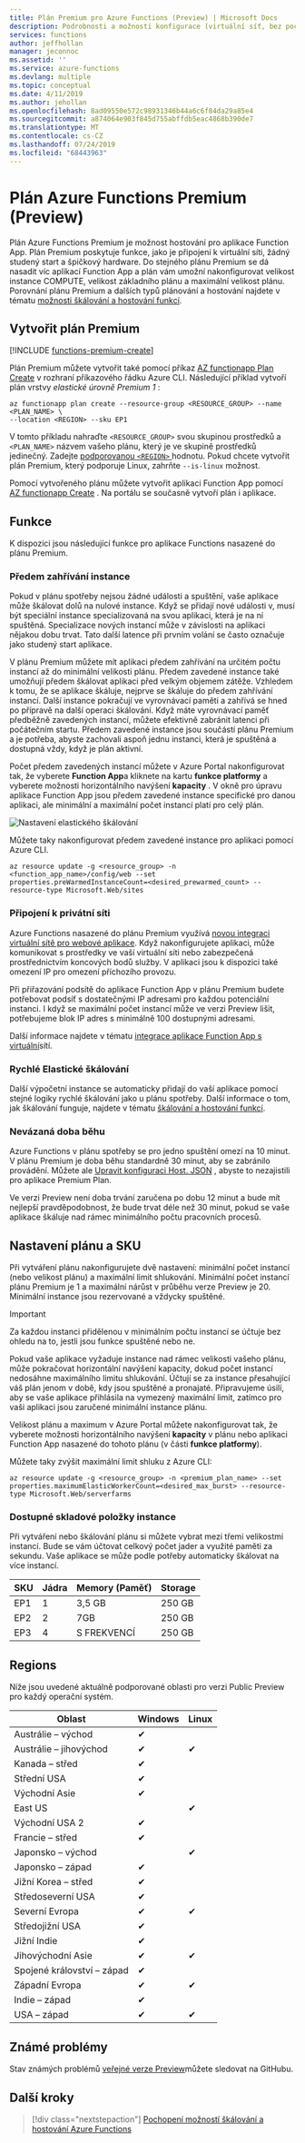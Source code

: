 ```yaml
---
title: Plán Premium pro Azure Functions (Preview) | Microsoft Docs
description: Podrobnosti a možnosti konfigurace (virtuální síť, bez počátečního startu, neomezené trvání spuštění) pro plán Azure Functions Premium.
services: functions
author: jeffhollan
manager: jeconnoc
ms.assetid: ''
ms.service: azure-functions
ms.devlang: multiple
ms.topic: conceptual
ms.date: 4/11/2019
ms.author: jehollan
ms.openlocfilehash: 8ad09550e572c98931346b44a6c6f84da29a85e4
ms.sourcegitcommit: a874064e903f845d755abffdb5eac4868b390de7
ms.translationtype: MT
ms.contentlocale: cs-CZ
ms.lasthandoff: 07/24/2019
ms.locfileid: "68443963"
---
```

# <a name="azure-functions-premium-plan-preview"></a>Plán Azure Functions Premium (Preview)

Plán Azure Functions Premium je možnost hostování pro aplikace Function App. Plán Premium poskytuje funkce, jako je připojení k virtuální síti, žádný studený start a špičkový hardware.  Do stejného plánu Premium se dá nasadit víc aplikací Function App a plán vám umožní nakonfigurovat velikost instance COMPUTE, velikost základního plánu a maximální velikost plánu.  Porovnání plánu Premium a dalších typů plánování a hostování najdete v tématu [možnosti škálování a hostování funkcí](functions-scale.md).

## <a name="create-a-premium-plan"></a>Vytvořit plán Premium

[!INCLUDE [functions-premium-create](../../includes/functions-premium-create.md)]

Plán Premium můžete vytvořit také pomocí příkaz [AZ functionapp Plan Create](/cli/azure/functionapp/plan#az-functionapp-plan-create) v rozhraní příkazového řádku Azure CLI. Následující příklad vytvoří plán vrstvy _elastické úrovně Premium 1_ :

```azurecli-interactive
az functionapp plan create --resource-group <RESOURCE_GROUP> --name <PLAN_NAME> \
--location <REGION> --sku EP1
```

V tomto příkladu nahraďte `<RESOURCE_GROUP>` svou skupinou prostředků a `<PLAN_NAME>` názvem vašeho plánu, který je ve skupině prostředků jedinečný. Zadejte [podporovanou `<REGION>` ](#regions)hodnotu. Pokud chcete vytvořit plán Premium, který podporuje Linux, zahrňte `--is-linux` možnost.

Pomocí vytvořeného plánu můžete vytvořit aplikaci Function App pomocí [AZ functionapp Create](/cli/azure/functionapp#az-functionapp-create) . Na portálu se současně vytvoří plán i aplikace. 

## <a name="features"></a>Funkce

K dispozici jsou následující funkce pro aplikace Functions nasazené do plánu Premium.

### <a name="pre-warmed-instances"></a>Předem zahřívání instance

Pokud v plánu spotřeby nejsou žádné události a spuštění, vaše aplikace může škálovat dolů na nulové instance. Když se přidají nové události v, musí být speciální instance specializovaná na svou aplikaci, která je na ní spuštěná.  Specializace nových instancí může v závislosti na aplikaci nějakou dobu trvat.  Tato další latence při prvním volání se často označuje jako studený start aplikace.

V plánu Premium můžete mít aplikaci předem zahřívání na určitém počtu instancí až do minimální velikosti plánu.  Předem zavedené instance také umožňují předem škálovat aplikaci před velkým objemem zátěže. Vzhledem k tomu, že se aplikace škáluje, nejprve se škáluje do předem zahřívání instancí. Další instance pokračují ve vyrovnávací paměti a zahřívá se hned po přípravě na další operaci škálování. Když máte vyrovnávací paměť předběžně zavedených instancí, můžete efektivně zabránit latenci při počátečním startu.  Předem zavedené instance jsou součástí plánu Premium a je potřeba, abyste zachovali aspoň jednu instanci, která je spuštěná a dostupná vždy, když je plán aktivní.

Počet předem zavedených instancí můžete v Azure Portal nakonfigurovat tak, že vyberete **Function App**a kliknete na kartu **funkce platformy** a vyberete možnosti horizontálního navýšení **kapacity** . V okně pro úpravu aplikace Function App jsou předem zavedené instance specifické pro danou aplikaci, ale minimální a maximální počet instancí platí pro celý plán.

![Nastavení elastického škálování](./media/functions-premium-plan/scale-out.png)

Můžete taky nakonfigurovat předem zavedené instance pro aplikaci pomocí Azure CLI.

```azurecli-interactive
az resource update -g <resource_group> -n <function_app_name>/config/web --set properties.preWarmedInstanceCount=<desired_prewarmed_count> --resource-type Microsoft.Web/sites
```

### <a name="private-network-connectivity"></a>Připojení k privátní síti

Azure Functions nasazené do plánu Premium využívá [novou integraci virtuální sítě pro webové aplikace](../app-service/web-sites-integrate-with-vnet.md).  Když nakonfigurujete aplikaci, může komunikovat s prostředky ve vaší virtuální síti nebo zabezpečená prostřednictvím koncových bodů služby.  V aplikaci jsou k dispozici také omezení IP pro omezení příchozího provozu.

Při přiřazování podsítě do aplikace Function App v plánu Premium budete potřebovat podsíť s dostatečnými IP adresami pro každou potenciální instanci. I když se maximální počet instancí může ve verzi Preview lišit, potřebujeme blok IP adres s minimálně 100 dostupnými adresami.

Další informace najdete v tématu [integrace aplikace Function App s virtuální](functions-create-vnet.md)sítí.

### <a name="rapid-elastic-scale"></a>Rychlé Elastické škálování

Další výpočetní instance se automaticky přidají do vaší aplikace pomocí stejné logiky rychlé škálování jako u plánu spotřeby.  Další informace o tom, jak škálování funguje, najdete v tématu [škálování a hostování funkcí](./functions-scale.md#how-the-consumption-and-premium-plans-work).

### <a name="unbounded-run-duration"></a>Nevázaná doba běhu

Azure Functions v plánu spotřeby se pro jedno spuštění omezí na 10 minut.  V plánu Premium je doba běhu standardně 30 minut, aby se zabránilo provádění. Můžete ale [Upravit konfiguraci Host. JSON](./functions-host-json.md#functiontimeout) , abyste to nezajistili pro aplikace Premium Plan.

Ve verzi Preview není doba trvání zaručena po dobu 12 minut a bude mít nejlepší pravděpodobnost, že bude trvat déle než 30 minut, pokud se vaše aplikace škáluje nad rámec minimálního počtu pracovních procesů.

## <a name="plan-and-sku-settings"></a>Nastavení plánu a SKU

Při vytváření plánu nakonfigurujete dvě nastavení: minimální počet instancí (nebo velikost plánu) a maximální limit shlukování.  Minimální počet instancí plánu Premium je 1 a maximální nárůst v průběhu verze Preview je 20.  Minimální instance jsou rezervované a vždycky spuštěné.

> [!IMPORTANT]
> Za každou instanci přidělenou v minimálním počtu instancí se účtuje bez ohledu na to, jestli jsou funkce spuštěné nebo ne.

Pokud vaše aplikace vyžaduje instance nad rámec velikosti vašeho plánu, může pokračovat horizontální navýšení kapacity, dokud počet instancí nedosáhne maximálního limitu shlukování.  Účtují se za instance přesahující váš plán jenom v době, kdy jsou spuštěné a pronajaté.  Připravujeme úsilí, aby se vaše aplikace přihlásila na vymezený maximální limit, zatímco pro vaši aplikaci jsou zaručené minimální instance plánu.

Velikost plánu a maximum v Azure Portal můžete nakonfigurovat tak, že vyberete možnosti horizontálního navýšení **kapacity** v plánu nebo aplikaci Function App nasazené do tohoto plánu (v části **funkce platformy**).

Můžete taky zvýšit maximální limit shluku z Azure CLI:

```azurecli-interactive
az resource update -g <resource_group> -n <premium_plan_name> --set properties.maximumElasticWorkerCount=<desired_max_burst> --resource-type Microsoft.Web/serverfarms 
```

### <a name="available-instance-skus"></a>Dostupné skladové položky instance

Při vytváření nebo škálování plánu si můžete vybrat mezi třemi velikostmi instancí.  Bude se vám účtovat celkový počet jader a využité paměti za sekundu.  Vaše aplikace se může podle potřeby automaticky škálovat na více instancí.  

|SKU|Jádra|Memory (Paměť)|Storage|
|--|--|--|--|
|EP1|1|3,5 GB|250 GB|
|EP2|2|7GB|250 GB|
|EP3|4|S FREKVENCÍ|250 GB|

## <a name="regions"></a>Regions

Níže jsou uvedené aktuálně podporované oblasti pro verzi Public Preview pro každý operační systém.

|Oblast| Windows | Linux |
|--| -- | -- |
|Austrálie – východ| ✔ | |
|Austrálie – jihovýchod | ✔ | ✔ |
|Kanada – střed| ✔ |  |
|Střední USA| ✔ |  |
|Východní Asie| ✔ |  |
|East US | | ✔ |
|Východní USA 2| ✔ |  |
|Francie – střed| ✔ |  |
|Japonsko – východ|  | ✔ |
|Japonsko – západ| ✔ | |
|Jižní Korea – střed| ✔ |  |
|Středoseverní USA| ✔ |  |
|Severní Evropa| ✔ | ✔ |
|Středojižní USA| ✔ |  |
|Jižní Indie | ✔ | |
|Jihovýchodní Asie| ✔ | ✔ |
|Spojené království – západ| ✔ |  |
|Západní Evropa| ✔ | ✔ |
|Indie – západ| ✔ |  |
|USA – západ| ✔ | ✔ |

## <a name="known-issues"></a>Známé problémy

Stav známých problémů [veřejné verze Preview](https://github.com/Azure/Azure-Functions/wiki/Premium-plan-known-issues)můžete sledovat na GitHubu.

## <a name="next-steps"></a>Další kroky

> [!div class="nextstepaction"]
> [Pochopení možností škálování a hostování Azure Functions](functions-scale.md)
